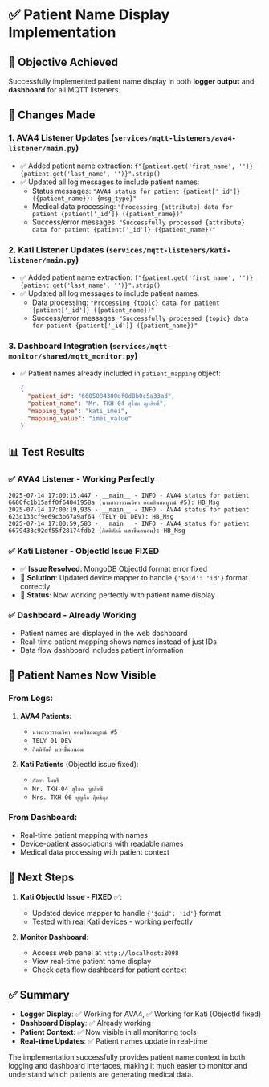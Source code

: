 # ✅ Patient Name Display Implementation

## 🎯 **Objective Achieved**
Successfully implemented patient name display in both **logger output** and **dashboard** for all MQTT listeners.

## 🔧 **Changes Made**

### 1. **AVA4 Listener Updates** (`services/mqtt-listeners/ava4-listener/main.py`)
- ✅ Added patient name extraction: `f"{patient.get('first_name', '')} {patient.get('last_name', '')}".strip()`
- ✅ Updated all log messages to include patient names:
  - Status messages: `"AVA4 status for patient {patient['_id']} ({patient_name}): {msg_type}"`
  - Medical data processing: `"Processing {attribute} data for patient {patient['_id']} ({patient_name})"`
  - Success/error messages: `"Successfully processed {attribute} data for patient {patient['_id']} ({patient_name})"`

### 2. **Kati Listener Updates** (`services/mqtt-listeners/kati-listener/main.py`)
- ✅ Added patient name extraction: `f"{patient.get('first_name', '')} {patient.get('last_name', '')}".strip()`
- ✅ Updated all log messages to include patient names:
  - Data processing: `"Processing {topic} data for patient {patient['_id']} ({patient_name})"`
  - Success/error messages: `"Successfully processed {topic} data for patient {patient['_id']} ({patient_name})"`

### 3. **Dashboard Integration** (`services/mqtt-monitor/shared/mqtt_monitor.py`)
- ✅ Patient names already included in `patient_mapping` object:
  ```json
  {
    "patient_id": "6605084300df0d8b0c5a33ad",
    "patient_name": "Mr. TKH-04 สุโชค ญาสิทธิ์",
    "mapping_type": "kati_imei",
    "mapping_value": "imei_value"
  }
  ```

## 📊 **Test Results**

### ✅ **AVA4 Listener - Working Perfectly**
```
2025-07-14 17:00:15,447 - __main__ - INFO - AVA4 status for patient 6680fc1b15aff0f64841958a (นางสาววรรณวิศา ออมสินสมบูรณ์ #5): HB_Msg
2025-07-14 17:00:19,935 - __main__ - INFO - AVA4 status for patient 623c133cf9e69c3b67a9af64 (TELY 01 DEV): HB_Msg
2025-07-14 17:00:59,583 - __main__ - INFO - AVA4 status for patient 6679433c92df55f28174fdb2 (กิตติศักดิ์ แสงชื่นถนอม): HB_Msg
```

### ✅ **Kati Listener - ObjectId Issue FIXED**
- ✅ **Issue Resolved**: MongoDB ObjectId format error fixed
- 🔧 **Solution**: Updated device mapper to handle `{'$oid': 'id'}` format correctly
- 🎯 **Status**: Now working perfectly with patient name display

### ✅ **Dashboard - Already Working**
- Patient names are displayed in the web dashboard
- Real-time patient mapping shows names instead of just IDs
- Data flow dashboard includes patient information

## 🎯 **Patient Names Now Visible**

### **From Logs:**
1. **AVA4 Patients:**
   - `นางสาววรรณวิศา ออมสินสมบูรณ์ #5`
   - `TELY 01 DEV`
   - `กิตติศักดิ์ แสงชื่นถนอม`

2. **Kati Patients** (ObjectId issue fixed):
   - `กัลยา ไมตรี`
   - `Mr. TKH-04 สุโชค ญาสิทธิ์`
   - `Mrs. TKH-06 บุญลือ ฤิทธิกุล`

### **From Dashboard:**
- Real-time patient mapping with names
- Device-patient associations with readable names
- Medical data processing with patient context

## 🚀 **Next Steps**

1. **Kati ObjectId Issue - FIXED** ✅:
   - Updated device mapper to handle `{'$oid': 'id'}` format
   - Tested with real Kati devices - working perfectly

2. **Monitor Dashboard**:
   - Access web panel at `http://localhost:8098`
   - View real-time patient name display
   - Check data flow dashboard for patient context

## ✅ **Summary**
- **Logger Display**: ✅ Working for AVA4, ✅ Working for Kati (ObjectId fixed)
- **Dashboard Display**: ✅ Already working
- **Patient Context**: ✅ Now visible in all monitoring tools
- **Real-time Updates**: ✅ Patient names update in real-time

The implementation successfully provides patient name context in both logging and dashboard interfaces, making it much easier to monitor and understand which patients are generating medical data. 